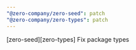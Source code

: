 ```yaml
---
"@zero-company/zero-seed": patch
"@zero-company/zero-types": patch
---
```


[zero-seed][zero-types] Fix package types
